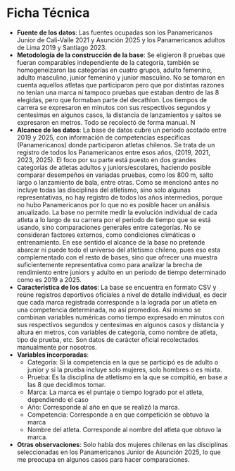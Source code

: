 # Ficha Técnica
- **Fuente de los datos**: Las fuentes ocupadas son los Panamericanos Junior de Cali-Valle 2021 y Asunción 2025 y los Panamericanos adultos de Lima 2019 y Santiago 2023.
- **Metodología de la construcción de la base**: Se eligieron 8 pruebas que fueran comparables independiente de la categoría, también se homogeneizaron las categorías en cuatro grupos, adulto femenino, adulto masculino, junior femenino y junior masculino. No se tomaron en cuenta aquellos atletas que participaron pero que por distintas razones no tenían una marca ni tampoco pruebas que estaban dentro de las 8 elegidas, pero que formaban parte del decathlon. Los tiempos de carrera se expresaron en minutos con sus respectivos segundos y centesimas en algunos casos, la distancia de lanzamientos y saltos se expresaron en metros. Todo se recolectó de forma manual. N
- **Alcance de los datos**: La base de datos cubre un periodo acotado entre 2019 y 2025, con información de competencias especificas (Panamericanos) donde participaron atletas chilenos. Se trata de un registro de todos los Panamericanos entre esos años, (2019, 2021, 2023, 2025). El foco por su parte está puesto en dos grandes categorías de atletas adultos y juniors/escolares, haciendo posible comparar desempeños en variadas pruebas, como los 800 m, salto largo o lanzamiento de bala, entre otras. Como se mencionó antes no incluye todas las disciplinas del atletismo, sino solo algunas representativas, no hay registro de todos los años intermedios, porque no hubo Panamericanos por lo que no es posible hacer un análisis anualizado. La base no permite medir la evolución individual de cada atleta a lo largo de su carrera por el periodo de tiempo que se está usando, sino comparaciones generales entre categorías. No se consideran factores externos, como condiciones climáticas o entrenamiento. En ese sentido el alcance de la base no pretende abarcar ni puede todo el universo del atletismo chileno, pues eso esta complementado con el resto de bases, sino que ofrecer una muestra suficientemente representativa como para analizar la brecha de rendimiento entre juniors y adulto en un periodo de tiempo determinado como es 2019 a 2025.
- **Característica de los datos**: La base se encuentra en formato CSV y reúne registros deportivos oficiales a nivel de detalle individual, es decir que cada marca registrada corresponde a la lograda por un atleta en una competencia determinada, no así promedios. Así mismo se combinan variables numéricas como tiempo expresado en minutos con sus respectivos segundos y centesimas en algunos casos y distancia y altura en metros, con variables de categoría, como nombre de atleta, tipo de prueba, etc. Son datos de carácter oficial recolectados manualmente por nosotros.
- **Variables incorporadas**:
  - Categoría: Si la competencia en la que se participó es de adulto o junior y si la prueba incluye solo mujeres, solo hombres o es mixta.
  - Prueba: Es la disciplina de atletismo en la que se compitió, en base a las 8 que decidimos tomar.
  - Marca: La marca es el puntaje o tiempo logrado por el atleta, dependiendo el caso
  - Año: Corresponde al año en que se realizó la marca.
  - Competencia: Corresponde a en que competición se obtuvo la marca
  - Nombre del atleta. Corresponde al nombre del atleta que obtuvo la marca.
- **Otras observaciones**: Solo había dos mujeres chilenas en las disciplinas seleccionadas en los Panamericanos Junior de Asunción 2025, lo que me preocupa en algunos casos para hacer comparaciones.
